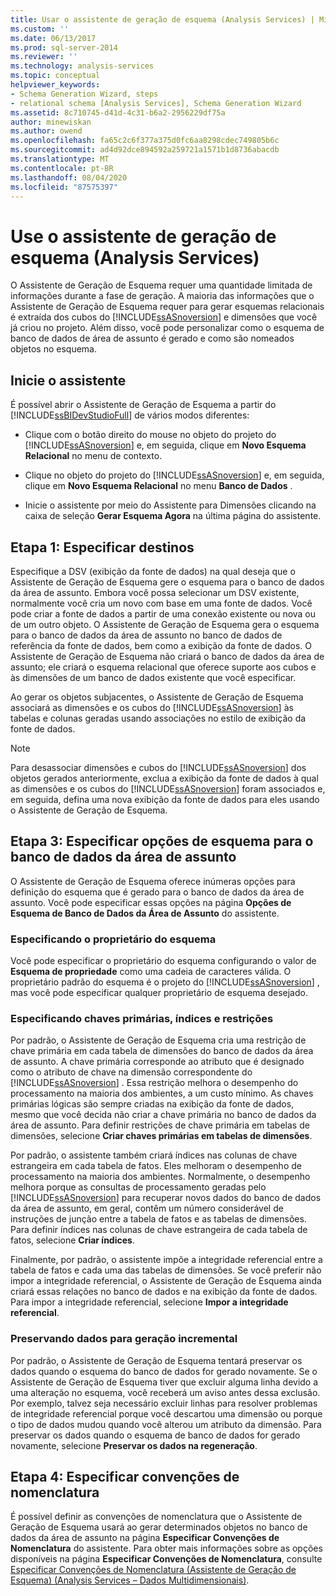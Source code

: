 ```yaml
---
title: Usar o assistente de geração de esquema (Analysis Services) | Microsoft Docs
ms.custom: ''
ms.date: 06/13/2017
ms.prod: sql-server-2014
ms.reviewer: ''
ms.technology: analysis-services
ms.topic: conceptual
helpviewer_keywords:
- Schema Generation Wizard, steps
- relational schema [Analysis Services], Schema Generation Wizard
ms.assetid: 8c710745-d41d-4c31-b6a2-2956229df75a
author: minewiskan
ms.author: owend
ms.openlocfilehash: fa65c2c6f377a375d0fc6aa8298cdec749805b6c
ms.sourcegitcommit: ad4d92dce894592a259721a1571b1d8736abacdb
ms.translationtype: MT
ms.contentlocale: pt-BR
ms.lasthandoff: 08/04/2020
ms.locfileid: "87575397"
---
```

# <a name="use-the-schema-generation-wizard-analysis-services"></a>Use o assistente de geração de esquema (Analysis Services)
  O Assistente de Geração de Esquema requer uma quantidade limitada de informações durante a fase de geração. A maioria das informações que o Assistente de Geração de Esquema requer para gerar esquemas relacionais é extraída dos cubos do [!INCLUDE[ssASnoversion](../../includes/ssasnoversion-md.md)] e dimensões que você já criou no projeto. Além disso, você pode personalizar como o esquema de banco de dados de área de assunto é gerado e como são nomeados objetos no esquema.  
  
## <a name="start-the-wizard"></a>Inicie o assistente  
 É possível abrir o Assistente de Geração de Esquema a partir do [!INCLUDE[ssBIDevStudioFull](../../includes/ssbidevstudiofull-md.md)] de vários modos diferentes:  
  
-   Clique com o botão direito do mouse no objeto do projeto do [!INCLUDE[ssASnoversion](../../includes/ssasnoversion-md.md)] e, em seguida, clique em **Novo Esquema Relacional** no menu de contexto.  
  
-   Clique no objeto do projeto do [!INCLUDE[ssASnoversion](../../includes/ssasnoversion-md.md)] e, em seguida, clique em **Novo Esquema Relacional** no menu **Banco de Dados** .  
  
-   Inicie o assistente por meio do Assistente para Dimensões clicando na caixa de seleção **Gerar Esquema Agora** na última página do assistente.  
  
## <a name="step-1-specify-targets"></a>Etapa 1: Especificar destinos  
 Especifique a DSV (exibição da fonte de dados) na qual deseja que o Assistente de Geração de Esquema gere o esquema para o banco de dados da área de assunto. Embora você possa selecionar um DSV existente, normalmente você cria um novo com base em uma fonte de dados. Você pode criar a fonte de dados a partir de uma conexão existente ou nova ou de um outro objeto. O Assistente de Geração de Esquema gera o esquema para o banco de dados da área de assunto no banco de dados de referência da fonte de dados, bem como a exibição da fonte de dados. O Assistente de Geração de Esquema não criará o banco de dados da área de assunto; ele criará o esquema relacional que oferece suporte aos cubos e às dimensões de um banco de dados existente que você especificar.  
  
 Ao gerar os objetos subjacentes, o Assistente de Geração de Esquema associará as dimensões e os cubos do [!INCLUDE[ssASnoversion](../../includes/ssasnoversion-md.md)] às tabelas e colunas geradas usando associações no estilo de exibição da fonte de dados.  
  
> [!NOTE]  
>  Para desassociar dimensões e cubos do [!INCLUDE[ssASnoversion](../../includes/ssasnoversion-md.md)] dos objetos gerados anteriormente, exclua a exibição da fonte de dados à qual as dimensões e os cubos do [!INCLUDE[ssASnoversion](../../includes/ssasnoversion-md.md)] foram associados e, em seguida, defina uma nova exibição da fonte de dados para eles usando o Assistente de Geração de Esquema.  
  
## <a name="step-3-specify-schema-options-for-the-subject-area-database"></a>Etapa 3: Especificar opções de esquema para o banco de dados da área de assunto  
 O Assistente de Geração de Esquema oferece inúmeras opções para definição do esquema que é gerado para o banco de dados da área de assunto. Você pode especificar essas opções na página **Opções de Esquema de Banco de Dados da Área de Assunto** do assistente.  
  
### <a name="specifying-the-schema-owner"></a>Especificando o proprietário do esquema  
 Você pode especificar o proprietário do esquema configurando o valor de **Esquema de propriedade** como uma cadeia de caracteres válida. O proprietário padrão do esquema é o projeto do [!INCLUDE[ssASnoversion](../../includes/ssasnoversion-md.md)] , mas você pode especificar qualquer proprietário de esquema desejado.  
  
### <a name="specifying-primary-keys-indexes-and-constraints"></a>Especificando chaves primárias, índices e restrições  
 Por padrão, o Assistente de Geração de Esquema cria uma restrição de chave primária em cada tabela de dimensões do banco de dados da área de assunto. A chave primária corresponde ao atributo que é designado como o atributo de chave na dimensão correspondente do [!INCLUDE[ssASnoversion](../../includes/ssasnoversion-md.md)] . Essa restrição melhora o desempenho do processamento na maioria dos ambientes, a um custo mínimo. As chaves primárias lógicas são sempre criadas na exibição da fonte de dados, mesmo que você decida não criar a chave primária no banco de dados da área de assunto. Para definir restrições de chave primária em tabelas de dimensões, selecione **Criar chaves primárias em tabelas de dimensões**.  
  
 Por padrão, o assistente também criará índices nas colunas de chave estrangeira em cada tabela de fatos. Eles melhoram o desempenho de processamento na maioria dos ambientes. Normalmente, o desempenho melhora porque as consultas de processamento geradas pelo [!INCLUDE[ssASnoversion](../../includes/ssasnoversion-md.md)] para recuperar novos dados do banco de dados da área de assunto, em geral, contêm um número considerável de instruções de junção entre a tabela de fatos e as tabelas de dimensões. Para definir índices nas colunas de chave estrangeira de cada tabela de fatos, selecione **Criar índices**.  
  
 Finalmente, por padrão, o assistente impõe a integridade referencial entre a tabela de fatos e cada uma das tabelas de dimensões. Se você preferir não impor a integridade referencial, o Assistente de Geração de Esquema ainda criará essas relações no banco de dados e na exibição da fonte de dados. Para impor a integridade referencial, selecione **Impor a integridade referencial**.  
  
### <a name="preserving-data-for-incremental-generation"></a>Preservando dados para geração incremental  
 Por padrão, o Assistente de Geração de Esquema tentará preservar os dados quando o esquema do banco de dados for gerado novamente. Se o Assistente de Geração de Esquema tiver que excluir alguma linha devido a uma alteração no esquema, você receberá um aviso antes dessa exclusão. Por exemplo, talvez seja necessário excluir linhas para resolver problemas de integridade referencial porque você descartou uma dimensão ou porque o tipo de dados mudou quando você alterou um atributo da dimensão. Para preservar os dados quando o esquema de banco de dados for gerado novamente, selecione **Preservar os dados na regeneração**.  
  
## <a name="step-4-specify-naming-conventions"></a>Etapa 4: Especificar convenções de nomenclatura  
 É possível definir as convenções de nomenclatura que o Assistente de Geração de Esquema usará ao gerar determinados objetos no banco de dados da área de assunto na página **Especificar Convenções de Nomenclatura** do assistente. Para obter mais informações sobre as opções disponíveis na página **Especificar Convenções de Nomenclatura**, consulte [Especificar Convenções de Nomenclatura &#40;Assistente de Geração de Esquema&#41; &#40;Analysis Services – Dados Multidimensionais&#41;](../specify-naming-conventions-schema-generation-analysis-services-multidimensional-data.md).  
  
  
